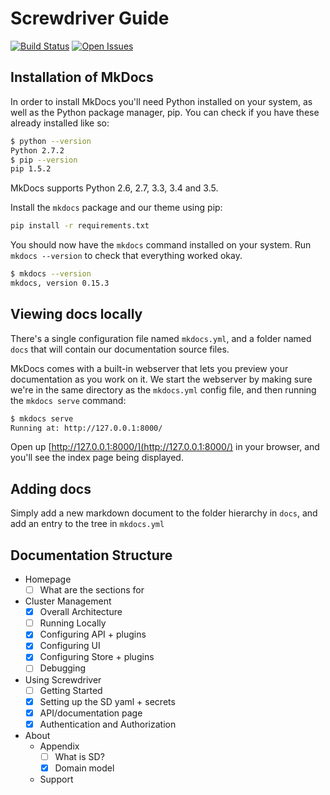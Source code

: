 # Screwdriver Guide
[![Build Status][status-image]][status-url] [![Open Issues][issues-image]][issues-url]

## Installation of MkDocs
In order to install MkDocs you'll need Python installed on your system, as well as the Python package manager, pip. You can check if you have these already installed like so:

```bash
$ python --version
Python 2.7.2
$ pip --version
pip 1.5.2
```

MkDocs supports Python 2.6, 2.7, 3.3, 3.4 and 3.5.

Install the `mkdocs` package and our theme using pip:

```bash
pip install -r requirements.txt
```

You should now have the `mkdocs` command installed on your system. Run `mkdocs --version` to check that everything worked okay.

```bash
$ mkdocs --version
mkdocs, version 0.15.3
```

## Viewing docs locally
There's a single configuration file named `mkdocs.yml`, and a folder named `docs` that will contain our documentation source files.

MkDocs comes with a built-in webserver that lets you preview your documentation as you work on it. We start the webserver by making sure we're in the same directory as the `mkdocs.yml` config file, and then running the `mkdocs serve` command:

```bash
$ mkdocs serve
Running at: http://127.0.0.1:8000/
```

Open up [http://127.0.0.1:8000/](http://127.0.0.1:8000/) in your browser, and you'll see the index page being displayed.

## Adding docs
Simply add a new markdown document to the folder hierarchy in `docs`, and add an entry to the tree in `mkdocs.yml`

## Documentation Structure

- Homepage
   - [ ] What are the sections for
- Cluster Management
   - [x] Overall Architecture
   - [ ] Running Locally
   - [x] Configuring API + plugins
   - [x] Configuring UI
   - [x] Configuring Store + plugins
   - [ ] Debugging
- Using Screwdriver
   - [ ] Getting Started
   - [x] Setting up the SD yaml + secrets
   - [x] API/documentation page
   - [x] Authentication and Authorization
- About
   - Appendix
     - [ ] What is SD?
     - [x] Domain model
   - Support

[issues-image]: https://img.shields.io/github/issues/screwdriver-cd/guide.svg
[issues-url]: https://github.com/screwdriver-cd/guide/issues
[status-image]: https://cd.screwdriver.cd/pipelines/baa6a0374df961ac97669bf3a3089a24cfb72794/badge
[status-url]: https://cd.screwdriver.cd/pipelines/baa6a0374df961ac97669bf3a3089a24cfb72794
